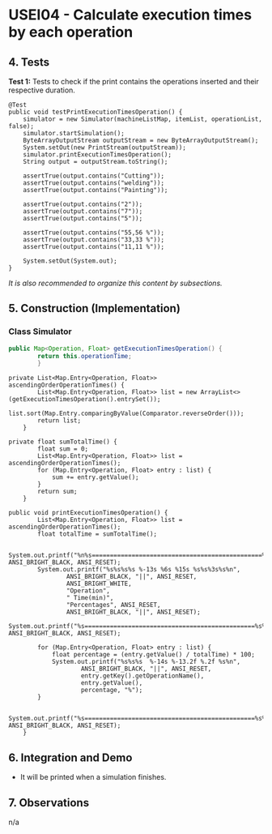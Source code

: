 # USEI04 - Calculate execution times by each operation 

## 4. Tests 

**Test 1:** Tests to check if the print contains the operations inserted and their respective duration. 

	@Test
    public void testPrintExecutionTimesOperation() {
        simulator = new Simulator(machineListMap, itemList, operationList, false);
        simulator.startSimulation();
        ByteArrayOutputStream outputStream = new ByteArrayOutputStream();
        System.setOut(new PrintStream(outputStream));
        simulator.printExecutionTimesOperation();
        String output = outputStream.toString();

        assertTrue(output.contains("Cutting"));
        assertTrue(output.contains("welding"));
        assertTrue(output.contains("Painting"));

        assertTrue(output.contains("2"));
        assertTrue(output.contains("7"));
        assertTrue(output.contains("5"));

        assertTrue(output.contains("55,56 %"));
        assertTrue(output.contains("33,33 %"));
        assertTrue(output.contains("11,11 %"));

        System.setOut(System.out);
    }


_It is also recommended to organize this content by subsections._ 


## 5. Construction (Implementation)

### Class Simulator

```java
public Map<Operation, Float> getExecutionTimesOperation() {
        return this.operationTime;
        }
```

```
private List<Map.Entry<Operation, Float>> ascendingOrderOperationTimes() {
        List<Map.Entry<Operation, Float>> list = new ArrayList<>(getExecutionTimesOperation().entrySet());
        list.sort(Map.Entry.comparingByValue(Comparator.reverseOrder()));
        return list;
    }
```

```
private float sumTotalTime() {
        float sum = 0;
        List<Map.Entry<Operation, Float>> list = ascendingOrderOperationTimes();
        for (Map.Entry<Operation, Float> entry : list) {
            sum += entry.getValue();
        }
        return sum;
    }
```

```
public void printExecutionTimesOperation() {
        List<Map.Entry<Operation, Float>> list = ascendingOrderOperationTimes();
        float totalTime = sumTotalTime();

        System.out.printf("%n%s===============================================%s%n", ANSI_BRIGHT_BLACK, ANSI_RESET);
        System.out.printf("%s%s%s%s %-13s %6s %15s %s%s%3s%s%n",
                ANSI_BRIGHT_BLACK, "||", ANSI_RESET,
                ANSI_BRIGHT_WHITE,
                "Operation",
                " Time(min)",
                "Percentages", ANSI_RESET,
                ANSI_BRIGHT_BLACK, "||", ANSI_RESET);
        System.out.printf("%s===============================================%s%n", ANSI_BRIGHT_BLACK, ANSI_RESET);

        for (Map.Entry<Operation, Float> entry : list) {
            float percentage = (entry.getValue() / totalTime) * 100;
            System.out.printf("%s%s%s  %-14s %-13.2f %.2f %s%n",
                    ANSI_BRIGHT_BLACK, "||", ANSI_RESET,
                    entry.getKey().getOperationName(),
                    entry.getValue(),
                    percentage, "%");
        }

        System.out.printf("%s===============================================%s%n", ANSI_BRIGHT_BLACK, ANSI_RESET);
    }
```


## 6. Integration and Demo 

* It will be printed when a simulation finishes.


## 7. Observations

n/a